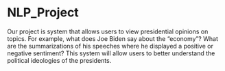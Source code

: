 # NLP_Project
Our project is  system that allows users to view presidential opinions on topics. For example, what does Joe Biden say about the “economy”? What are the summarizations of his speeches where he displayed a positive or negative sentiment? This system will allow users to better understand the political ideologies of the presidents.
